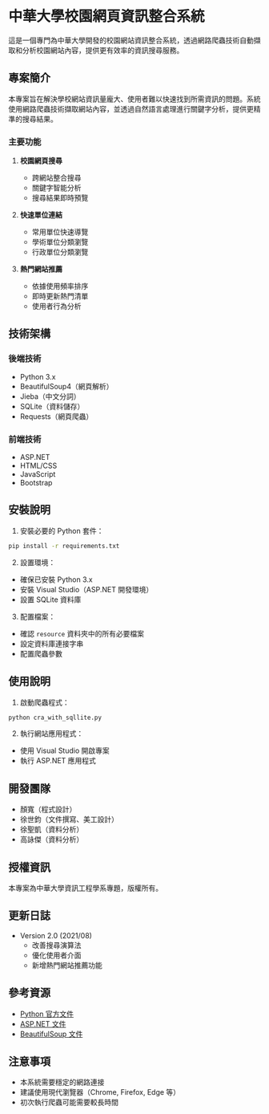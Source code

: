 # 中華大學校園網頁資訊整合系統

這是一個專門為中華大學開發的校園網站資訊整合系統，透過網路爬蟲技術自動擷取和分析校園網站內容，提供更有效率的資訊搜尋服務。

## 專案簡介

本專案旨在解決學校網站資訊量龐大、使用者難以快速找到所需資訊的問題。系統使用網路爬蟲技術擷取網站內容，並透過自然語言處理進行關鍵字分析，提供更精準的搜尋結果。

### 主要功能

1. **校園網頁搜尋**
   - 跨網站整合搜尋
   - 關鍵字智能分析
   - 搜尋結果即時預覽

2. **快速單位連結**
   - 常用單位快速導覽
   - 學術單位分類瀏覽
   - 行政單位分類瀏覽

3. **熱門網站推薦**
   - 依據使用頻率排序
   - 即時更新熱門清單
   - 使用者行為分析

## 技術架構

### 後端技術
- Python 3.x
- BeautifulSoup4（網頁解析）
- Jieba（中文分詞）
- SQLite（資料儲存）
- Requests（網頁爬蟲）

### 前端技術
- ASP.NET
- HTML/CSS
- JavaScript
- Bootstrap

## 安裝說明

1. 安裝必要的 Python 套件：
```bash
pip install -r requirements.txt
```

2. 設置環境：
- 確保已安裝 Python 3.x
- 安裝 Visual Studio（ASP.NET 開發環境）
- 設置 SQLite 資料庫

3. 配置檔案：
- 確認 `resource` 資料夾中的所有必要檔案
- 設定資料庫連接字串
- 配置爬蟲參數

## 使用說明

1. 啟動爬蟲程式：
```bash
python cra_with_sqllite.py
```

2. 執行網站應用程式：
- 使用 Visual Studio 開啟專案
- 執行 ASP.NET 應用程式

## 開發團隊
- 顏寬（程式設計）
- 徐世鈞（文件撰寫、美工設計）
- 徐聖凱（資料分析）
- 高詠傑（資料分析）

## 授權資訊
本專案為中華大學資訊工程學系專題，版權所有。

## 更新日誌
- Version 2.0 (2021/08)
  - 改善搜尋演算法
  - 優化使用者介面
  - 新增熱門網站推薦功能

## 參考資源
- [Python 官方文件](https://docs.python.org/3/)
- [ASP.NET 文件](https://docs.microsoft.com/zh-tw/aspnet/core/?view=aspnetcore-5.0)
- [BeautifulSoup 文件](https://www.crummy.com/software/BeautifulSoup/bs4/doc/)

## 注意事項
- 本系統需要穩定的網路連接
- 建議使用現代瀏覽器（Chrome, Firefox, Edge 等）
- 初次執行爬蟲可能需要較長時間
